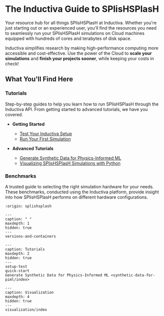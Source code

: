 # The Inductiva Guide to SPlisHSPlasH

Your resource hub for all things SPlisHSPlasH at Inductiva. Whether you're just starting out or an experienced user, you'll find the resources you need to seamlessly run your SPlisHSPlasH simulations on Cloud machines equipped with hundreds of cores and terabytes of disk space.

Inductiva simplifies research by making high-performance computing more accessible and cost-effective. Use the power of the Cloud to **scale your simulations** and **finish your projects sooner**, while keeping your costs in check! 

## What You'll Find Here

### Tutorials
Step-by-step guides to help you learn how to run SPlisHSPlasH through the Inductiva API. From getting started to advanced tutorials, we have you covered.

* **Getting Started**
    - [Test Your Inductiva Setup](setup-test)
    - [Run Your First Simulation](quick-start)

* **Advanced Tutorials**
    - [Generate Synthetic Data for Physics-Informed ML](synthetic-data-for-piml/index)
    - [Visualizing SPlisHSPlasH Simulations with Python](visualization/index)

### Benchmarks
A trusted guide to selecting the right simulation hardware for your needs. These benchmarks, conducted using the Inductiva platform, provide insight into how SPlisHSPlasH performs on different hardware configurations.


```{banner}
:origin: splishsplash
```

```{toctree}
---
caption: " "
maxdepth: 1
hidden: true
---
versions-and-containers
```

```{toctree}
---
caption: Tutorials
maxdepth: 2
hidden: true
---
setup-test
quick-start
Generate Synthetic Data for Physics-Informed ML <synthetic-data-for-piml/index>
```

```{toctree}
---
caption: Visualization
maxdepth: 4
hidden: true
---
visualization/index
```